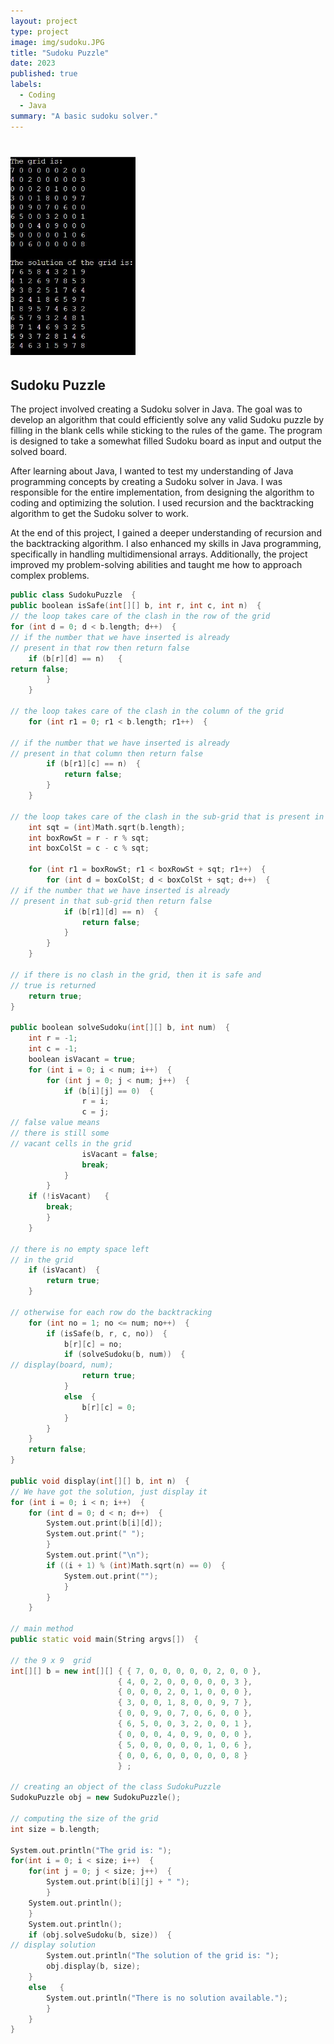 ```yaml
---
layout: project
type: project
image: img/sudoku.JPG
title: "Sudoku Puzzle"
date: 2023
published: true
labels:
  - Coding
  - Java
summary: "A basic sudoku solver."
---
```


# <img width="200px"  src="/img/sudoku.JPG" >

## Sudoku Puzzle

The project involved creating a Sudoku solver in Java. The goal was to develop an algorithm that could efficiently solve any valid Sudoku puzzle by filling in the blank cells while sticking to the rules of the game. The program is designed to take a somewhat filled Sudoku board as input and output the solved board.

After learning about Java, I wanted to test my understanding of Java programming concepts by creating a Sudoku solver in Java. I was responsible for the entire implementation, from designing the algorithm to coding and optimizing the solution. I used recursion and the backtracking algorithm to get the Sudoku solver to work.

At the end of this project, I gained a deeper understanding of recursion and the backtracking algorithm. I also enhanced my skills in Java programming, specifically in handling multidimensional arrays. Additionally, the project improved my problem-solving abilities and taught me how to approach complex problems.

```cpp
public class SudokuPuzzle  {  
public boolean isSafe(int[][] b, int r, int c, int n)  {  
// the loop takes care of the clash in the row of the grid  
for (int d = 0; d < b.length; d++)  {  
// if the number that we have inserted is already   
// present in that row then return false  
    if (b[r][d] == n)   {  
return false;  
        }  
    }  
  
// the loop takes care of the clash in the column of the grid  
    for (int r1 = 0; r1 < b.length; r1++)  {  
  
// if the number that we have inserted is already   
// present in that column then return false  
        if (b[r1][c] == n)  {  
            return false;  
        }  
    }  
  
// the loop takes care of the clash in the sub-grid that is present in the grid  
    int sqt = (int)Math.sqrt(b.length);  
    int boxRowSt = r - r % sqt;  
    int boxColSt = c - c % sqt;  
  
    for (int r1 = boxRowSt; r1 < boxRowSt + sqt; r1++)  {  
        for (int d = boxColSt; d < boxColSt + sqt; d++)  {  
// if the number that we have inserted is already   
// present in that sub-grid then return false  
            if (b[r1][d] == n)  {  
                return false;  
            }  
        }  
    }  
  
// if there is no clash in the grid, then it is safe and   
// true is returned  
    return true;  
}  
  
public boolean solveSudoku(int[][] b, int num)  {  
    int r = -1;  
    int c = -1;  
    boolean isVacant = true;  
    for (int i = 0; i < num; i++)  {  
        for (int j = 0; j < num; j++)  {  
            if (b[i][j] == 0)  {  
                r = i;  
                c = j;  
// false value means   
// there is still some   
// vacant cells in the grid  
                isVacant = false;  
                break;  
            }  
        }  
    if (!isVacant)   {  
        break;  
        }  
    }  
  
// there is no empty space left  
// in the grid  
    if (isVacant)  {  
        return true;  
    }  
  
// otherwise for each row do the backtracking  
    for (int no = 1; no <= num; no++)  {  
        if (isSafe(b, r, c, no))  {  
            b[r][c] = no;  
            if (solveSudoku(b, num))  {  
// display(board, num);  
                return true;  
            }  
            else  {  
                b[r][c] = 0;  
            }  
        }  
    }  
    return false;  
}  
  
public void display(int[][] b, int n)  {  
// We have got the solution, just display it  
for (int i = 0; i < n; i++)  {  
    for (int d = 0; d < n; d++)  {  
        System.out.print(b[i][d]);  
        System.out.print(" ");  
        }  
        System.out.print("\n");  
        if ((i + 1) % (int)Math.sqrt(n) == 0)  {  
            System.out.print("");  
            }  
        }  
    }  

// main method  
public static void main(String argvs[])  {  
  
// the 9 x 9  grid   
int[][] b = new int[][] { { 7, 0, 0, 0, 0, 0, 2, 0, 0 },   
                        { 4, 0, 2, 0, 0, 0, 0, 0, 3 },   
                        { 0, 0, 0, 2, 0, 1, 0, 0, 0 },   
                        { 3, 0, 0, 1, 8, 0, 0, 9, 7 },   
                        { 0, 0, 9, 0, 7, 0, 6, 0, 0 },   
                        { 6, 5, 0, 0, 3, 2, 0, 0, 1 },   
                        { 0, 0, 0, 4, 0, 9, 0, 0, 0 },   
                        { 5, 0, 0, 0, 0, 0, 1, 0, 6 },   
                        { 0, 0, 6, 0, 0, 0, 0, 0, 8 }   
                        } ;  
  
// creating an object of the class SudokuPuzzle  
SudokuPuzzle obj = new SudokuPuzzle();  
  
// computing the size of the grid  
int size = b.length;  
  
System.out.println("The grid is: ");  
for(int i = 0; i < size; i++)  {  
    for(int j = 0; j < size; j++)  {  
        System.out.print(b[i][j] + " ");    
        }  
    System.out.println();  
    }  
    System.out.println();  
    if (obj.solveSudoku(b, size))  {  
// display solution  
        System.out.println("The solution of the grid is: ");  
        obj.display(b, size);  
    }  
    else   {  
        System.out.println("There is no solution available.");  
        }
    }
}
```
